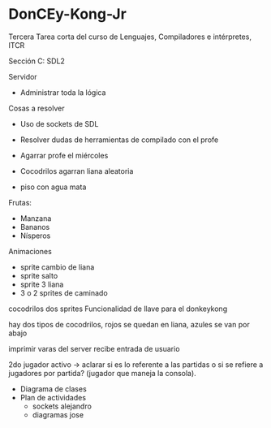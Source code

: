 # DonCEy-Kong-Jr
Tercera Tarea corta del curso de Lenguajes, Compiladores e intérpretes, ITCR

Sección C: SDL2


Servidor
- Administrar toda la lógica

Cosas a resolver
- Uso de sockets de SDL
- Resolver dudas de herramientas de compilado con el profe
- Agarrar profe el miércoles


- Cocodrilos agarran liana aleatoria
- piso con agua mata


Frutas:

- Manzana
- Bananos
- Nísperos


Animaciones
- sprite cambio de liana
- sprite salto 
- sprite 3 liana
- 3 o 2 sprites de caminado

cocodrilos dos sprites
Funcionalidad de llave para el donkeykong 

hay dos tipos de cocodrilos, rojos se quedan en liana, azules se van por abajo


imprimir varas del server
recibe entrada de usuario

2do jugador activo -> aclarar si es lo referente a las partidas o si se refiere a jugadores por partida? (jugador que maneja la consola).

- Diagrama de clases 
- Plan de actividades 
	- sockets alejandro
	- diagramas jose


